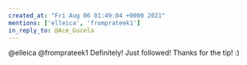 ```yaml
---
created_at: "Fri Aug 06 01:49:04 +0000 2021"
mentions: ['elleica', 'fromprateek1']
in_reply_to: @Ace_Gucela
---
```


@elleica @fromprateek1 Definitely! Just followed! Thanks for the tip! :)